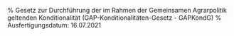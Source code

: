 % Gesetz zur Durchführung der im Rahmen der Gemeinsamen Agrarpolitik geltenden Konditionalität  (GAP-Konditionalitäten-Gesetz - GAPKondG)
% Ausfertigungsdatum: 16.07.2021
 